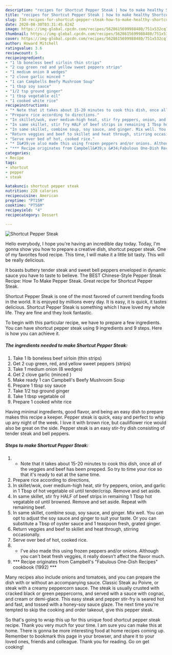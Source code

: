 ```yaml
---
description: "recipes for Shortcut Pepper Steak | how to make healthy Shortcut Pepper Steak"
title: "recipes for Shortcut Pepper Steak | how to make healthy Shortcut Pepper Steak"
slug: 734-recipes-for-shortcut-pepper-steak-how-to-make-healthy-shortcut-pepper-steak
date: 2020-08-30T03:31:45.624Z
image: https://img-global.cpcdn.com/recipes/5628615699988480/751x532cq70/shortcut-pepper-steak-recipe-main-photo.jpg
thumbnail: https://img-global.cpcdn.com/recipes/5628615699988480/751x532cq70/shortcut-pepper-steak-recipe-main-photo.jpg
cover: https://img-global.cpcdn.com/recipes/5628615699988480/751x532cq70/shortcut-pepper-steak-recipe-main-photo.jpg
author: Howard Mitchell
ratingvalue: 3.6
reviewcount: 5
recipeingredient:
- "1 lb boneless beef sirloin thin strips"
- "2 cup green red and yellow sweet peppers strips"
- "1 medium onion 8 wedges"
- "2 clove garlic minced "
- "1 can Campbells Beefy Mushroom Soup"
- "1 tbsp soy sauce"
- "1/2 tsp ground ginger"
- "1 tbsp vegetable oil"
- "1 cooked white rice"
recipeinstructions:
- "* Note that it takes about 15-20 minutes to cook this dish, once all of the veggies and beef has been prepped. So try to time your rice so that it&#39;s ready to eat at the same time."
- "Prepare rice according to directions."
- "In skillet/wok, over medium-high heat, stir fry peppers, onion, and garlic in 1 Tbsp of hot vegetable oil until tender/crisp. Remove and set aside."
- "In same skillet, stir fry HALF of beef strips in remaining 1 Tbsp hot vegatable oil until browned. Remove and set aside. Repeat with remaining beef."
- "In same skillet, combine soup, soy sauce, and ginger. Mix well. You can opt to adjust the soy sauce and ginger to suit your taste. Or you can substitute a Tbsp of oyster sauce and 1 teaspoon fresh, grated ginger."
- "Return veggies and beef to skillet and heat through, stirring occasionally."
- "Serve over bed of hot, cooked rice."
- "* I&#39;ve also made this using frozen peppers and/or onions. Although you can&#39;t beat fresh veggies, it really doesn&#39;t affect the flavor much."
- "*** Recipe originates from Campbell&#39;s &#34;Fabulous One-Dish Recipes&#34; cookbook (1992) ***"
categories:
- Recipe
tags:
- shortcut
- pepper
- steak

katakunci: shortcut pepper steak 
nutrition: 228 calories
recipecuisine: American
preptime: "PT15M"
cooktime: "PT56M"
recipeyield: "4"
recipecategory: Dessert

---
```



![Shortcut Pepper Steak](https://img-global.cpcdn.com/recipes/5628615699988480/751x532cq70/shortcut-pepper-steak-recipe-main-photo.jpg)

Hello everybody, I hope you're having an incredible day today. Today, I'm gonna show you how to prepare a creative dish, shortcut pepper steak. One of my favorites food recipe. This time, I will make it a little bit tasty. This will be really delicious.

It boasts buttery tender steak and sweet bell peppers enveloped in dynamic sauce you have to taste to believe. The BEST Chinese-Style Pepper Steak Recipe: How To Make Pepper Steak. Great recipe for Shortcut Pepper Steak.

Shortcut Pepper Steak is one of the most favored of current trending foods in the world. It is enjoyed by millions every day. It is easy, it is quick, it tastes delicious. Shortcut Pepper Steak is something which I have loved my whole life. They are fine and they look fantastic.


To begin with this particular recipe, we have to prepare a few ingredients. You can have shortcut pepper steak using 9 ingredients and 9 steps. Here is how you can achieve it.

<!--inarticleads1-->

##### The ingredients needed to make Shortcut Pepper Steak:

1. Take 1 lb boneless beef sirloin (thin strips)
1. Get 2 cup green, red, and yellow sweet peppers (strips)
1. Take 1 medium onion (8 wedges)
1. Get 2 clove garlic (minced )
1. Make ready 1 can Campbell&#39;s Beefy Mushroom Soup
1. Prepare 1 tbsp soy sauce
1. Take 1/2 tsp ground ginger
1. Take 1 tbsp vegetable oil
1. Prepare 1 cooked white rice


Having minimal ingredients, good flavor, and being an easy dish to prepare makes this recipe a keeper. Pepper steak is quick, easy and perfect to whip up any night of the week. I love it with brown rice, but cauliflower rice would also be great on the side. Pepper steak is an easy stir-fry dish consisting of tender steak and bell peppers. 

<!--inarticleads2-->

##### Steps to make Shortcut Pepper Steak:

1. * Note that it takes about 15-20 minutes to cook this dish, once all of the veggies and beef has been prepped. So try to time your rice so that it&#39;s ready to eat at the same time.
1. Prepare rice according to directions.
1. In skillet/wok, over medium-high heat, stir fry peppers, onion, and garlic in 1 Tbsp of hot vegetable oil until tender/crisp. Remove and set aside.
1. In same skillet, stir fry HALF of beef strips in remaining 1 Tbsp hot vegatable oil until browned. Remove and set aside. Repeat with remaining beef.
1. In same skillet, combine soup, soy sauce, and ginger. Mix well. You can opt to adjust the soy sauce and ginger to suit your taste. Or you can substitute a Tbsp of oyster sauce and 1 teaspoon fresh, grated ginger.
1. Return veggies and beef to skillet and heat through, stirring occasionally.
1. Serve over bed of hot, cooked rice.
1. * I&#39;ve also made this using frozen peppers and/or onions. Although you can&#39;t beat fresh veggies, it really doesn&#39;t affect the flavor much.
1. *** Recipe originates from Campbell&#39;s &#34;Fabulous One-Dish Recipes&#34; cookbook (1992) ***


Many recipes also include onions and tomatoes, and you can prepare the dish with or without an accompanying sauce. Classic Steak au Poivre, or steak with a creamy peppercorn sauce. The steak is usually crusted with cracked black or green peppercorns, and served with a sauce with cognac, and cream or demi-glace. This easy steak and pepper stir-fry is seared hot and fast, and tossed with a honey-soy sauce glaze. The next time you&#39;re tempted to skip the cooking and order takeout, give this pepper steak. 

So that's going to wrap this up for this unique food shortcut pepper steak recipe. Thank you very much for your time. I am sure you can make this at home. There is gonna be more interesting food at home recipes coming up. Remember to bookmark this page in your browser, and share it to your loved ones, friends and colleague. Thank you for reading. Go on get cooking!
